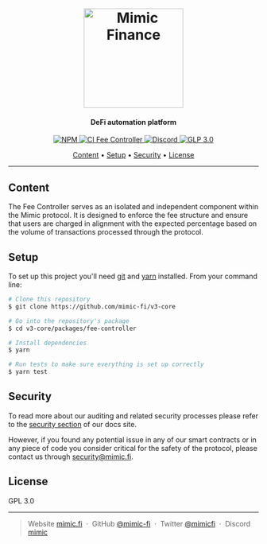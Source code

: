 <h1 align="center">
  <a href="https://mimic.fi"><img src="https://www.mimic.fi/logo.png" alt="Mimic Finance" width="200"></a> 
</h1>

<h4 align="center">DeFi automation platform</h4>

<p align="center">
  <a href="https://badge.fury.io/js/@mimic-fi%2Fv3-fee-controller">
    <img src="https://badge.fury.io/js/@mimic-fi%2Fv3-fee-controller.svg" alt="NPM">
  </a>
  <a href="https://github.com/mimic-fi/v3-core/actions/workflows/ci-fee-controller.yml">
    <img src="https://github.com/mimic-fi/v3-core/actions/workflows/ci-fee-controller.yml/badge.svg" alt="CI Fee Controller">
  </a>
  <a href="https://discord.mimic.fi">
    <img alt="Discord" src="https://img.shields.io/discord/989984112397922325">
  </a>
  <a href="./LICENSE">
    <img src="https://img.shields.io/badge/license-GLP_3.0-green" alt="GLP 3.0">
  </a>
</p>

<p align="center">
  <a href="#content">Content</a> •
  <a href="#setup">Setup</a> •
  <a href="#security">Security</a> •
  <a href="#license">License</a>
</p>

---

## Content 

The Fee Controller serves as an isolated and independent component within the Mimic protocol. It is designed to enforce 
the fee structure and ensure that users are charged in alignment with the expected percentage based on the volume of 
transactions processed through the protocol.

## Setup

To set up this project you'll need [git](https://git-scm.com) and [yarn](https://classic.yarnpkg.com) installed. 
From your command line:

```bash
# Clone this repository
$ git clone https://github.com/mimic-fi/v3-core

# Go into the repository's package
$ cd v3-core/packages/fee-controller

# Install dependencies
$ yarn

# Run tests to make sure everything is set up correctly
$ yarn test
```

## Security

To read more about our auditing and related security processes please refer to the [security section](https://docs.mimic.fi/miscellaneous/security) of our docs site.

However, if you found any potential issue in any of our smart contracts or in any piece of code you consider critical
for the safety of the protocol, please contact us through <a href="mailto:security@mimic.fi">security@mimic.fi</a>.

## License

GPL 3.0

---

> Website [mimic.fi](https://mimic.fi) &nbsp;&middot;&nbsp;
> GitHub [@mimic-fi](https://github.com/mimic-fi) &nbsp;&middot;&nbsp;
> Twitter [@mimicfi](https://twitter.com/mimicfi) &nbsp;&middot;&nbsp;
> Discord [mimic](https://discord.mimic.fi)

